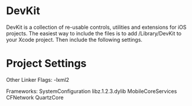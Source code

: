 DevKit
======

DevKit is a collection of re-usable controls, utilities and extensions for iOS projects. The easiest way to include the files is to add /Library/DevKit to your Xcode project. Then include the following settings.

Project Settings
===================

Other Linker Flags:
-lxml2

Frameworks:
SystemConfiguration
libz.1.2.3.dylib
MobileCoreServices
CFNetwork
QuartzCore